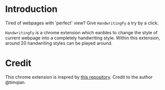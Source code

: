 # Introduction

Tired of webpages with 'perfect' view? Give `HandwritingFy` a try by a click.

`HandwritingFy` is a chrome extension which eanbles to change the style of current webpage into a completely handwriting style. Within this extension, around 20 handwriting styles can be played around.

# Credit

This chrome extension is inspred by [this repository](https://github.com/timqian/chart.xkcd). Credit to the author @timqian.

